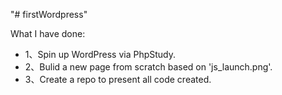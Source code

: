 "# firstWordpress" 


What I have done:
<ul>
  <li>1、Spin up WordPress via PhpStudy.</li>
  <li>2、Bulid a new page from scratch based on 'js_launch.png'.</li>
  <li>3、Create a repo to present all code created.</li>
</ul>
